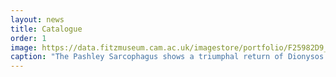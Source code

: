 ```yaml
---
layout: news
title: Catalogue
order: 1
image: https://data.fitzmuseum.cam.ac.uk/imagestore/portfolio/F25982D9_7CB9_CFFF_028E_8BBFC531887C/626/18/large_GR_1_1835_6_200807_adn21_dc1__2_.jpg
caption: "The Pashley Sarcophagus shows a triumphal return of Dionysos. It is made of Luna marble carved in relief and dates to the Middle Roman Imperial period (101-200 BCE). The sacrophagus was found in Arvi on Crete. Copyright Fitzwilliam Museum."
---
```

